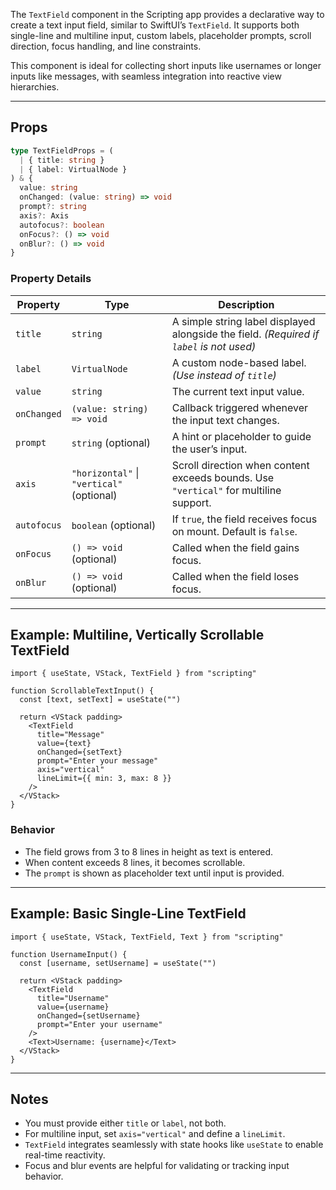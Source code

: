 The `TextField` component in the Scripting app provides a declarative way to create a text input field, similar to SwiftUI’s `TextField`. It supports both single-line and multiline input, custom labels, placeholder prompts, scroll direction, focus handling, and line constraints.

This component is ideal for collecting short inputs like usernames or longer inputs like messages, with seamless integration into reactive view hierarchies.

---

## Props

```ts
type TextFieldProps = (
  | { title: string }
  | { label: VirtualNode }
) & {
  value: string
  onChanged: (value: string) => void
  prompt?: string
  axis?: Axis
  autofocus?: boolean
  onFocus?: () => void
  onBlur?: () => void
}
```

### Property Details

| Property    | Type                                                                            | Description                                                                              |
| ----------- | ------------------------------------------------------------------------------- | ---------------------------------------------------------------------------------------- |
| `title`     | `string`                                                                        | A simple string label displayed alongside the field. *(Required if `label` is not used)* |
| `label`     | `VirtualNode`                                                                   | A custom node-based label. *(Use instead of `title`)*                                    |
| `value`     | `string`                                                                        | The current text input value.                                                            |
| `onChanged` | `(value: string) => void`                                                       | Callback triggered whenever the input text changes.                                      |
| `prompt`    | `string` (optional)                                                             | A hint or placeholder to guide the user’s input.                                         |
| `axis`      | `"horizontal"` \| `"vertical"` (optional)                                       | Scroll direction when content exceeds bounds. Use `"vertical"` for multiline support.    |
| `autofocus` | `boolean` (optional)                                                            | If `true`, the field receives focus on mount. Default is `false`.                        |
| `onFocus`   | `() => void` (optional)                                                         | Called when the field gains focus.                                                       |
| `onBlur`    | `() => void` (optional)                                                         | Called when the field loses focus.                                                       |

---

## Example: Multiline, Vertically Scrollable TextField

```tsx
import { useState, VStack, TextField } from "scripting"

function ScrollableTextInput() {
  const [text, setText] = useState("")

  return <VStack padding>
    <TextField
      title="Message"
      value={text}
      onChanged={setText}
      prompt="Enter your message"
      axis="vertical"
      lineLimit={{ min: 3, max: 8 }}
    />
  </VStack>
}
```

### Behavior

* The field grows from 3 to 8 lines in height as text is entered.
* When content exceeds 8 lines, it becomes scrollable.
* The `prompt` is shown as placeholder text until input is provided.

---

## Example: Basic Single-Line TextField

```tsx
import { useState, VStack, TextField, Text } from "scripting"

function UsernameInput() {
  const [username, setUsername] = useState("")

  return <VStack padding>
    <TextField
      title="Username"
      value={username}
      onChanged={setUsername}
      prompt="Enter your username"
    />
    <Text>Username: {username}</Text>
  </VStack>
}
```

---

## Notes

* You must provide either `title` or `label`, not both.
* For multiline input, set `axis="vertical"` and define a `lineLimit`.
* `TextField` integrates seamlessly with state hooks like `useState` to enable real-time reactivity.
* Focus and blur events are helpful for validating or tracking input behavior.
